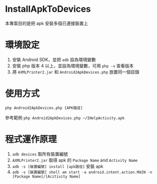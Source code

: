 InstallApkToDevices
===================

本專案目的是把 apk 安裝多個已連接裝置上


環境設定
=========
1. 安裝 Android SDK，並把 `adb` 設為環境變數
2. 安裝 php 版本 4 以上，並設為環境變數，可用 `php -v` 查看版本
3. 將 `AXMLPrinter2.jar` 和 `Android2ApkDevices.php` 放置同一個目錄

使用方式
========
`php Android2ApkDevices.php [APK路徑]`

參考範例
`php Android2ApkDevices.php ~/IHelpActivity.apk`



程式運作原理
============
1. `adb devices` 取所有裝置編號
2. `AXMLPrinter2.jar` 取得 apk 的 `Package Name` and `Activity Name`
3. `adb -s [裝置編號] install [apk路徑]` 安裝 apk
4. `adb -s [裝置編號] shell am start -a android.intent.action.MAIN -n [Package Name]/[Acitivity Name]`





